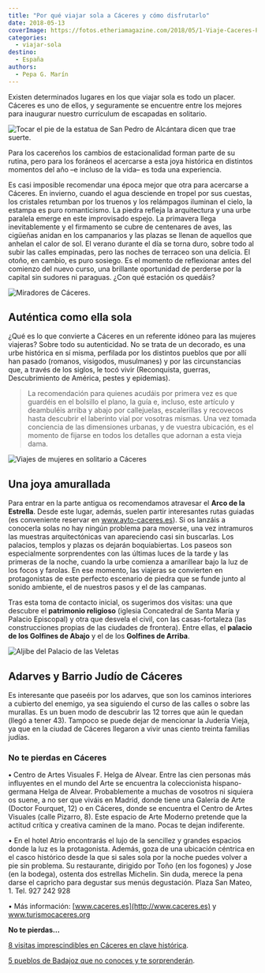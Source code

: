 ```yaml
---
title: "Por qué viajar sola a Cáceres y cómo disfrutarlo"
date: 2018-05-13
coverImage: https://fotos.etheriamagazine.com/2018/05/1-Viaje-Caceres-Pixabay1569100.jpg
categories: 
  - viajar-sola
destino: 
  - España
authors: 
  - Pepa G. Marín
---
```


Existen determinados lugares en los que viajar sola es todo un placer. Cáceres es uno de 
ellos, y seguramente se encuentre entre los mejores para inaugurar nuestro currículum de 
escapadas en solitario. 

![Tocar el pie de la estatua de San Pedro de Alcántara dicen que trae suerte.](https://fotos.etheriamagazine.com/2018/05/7-Viaje-Caceres-Suerte.jpg "Tocar el pie de la estatua de San Pedro de Alcántara dicen que trae suerte.")

Para los cacereños los cambios de estacionalidad forman parte de su rutina, pero para 
los foráneos el acercarse a esta joya histórica en distintos momentos del año –e incluso 
de la vida– es toda una experiencia. 

Es casi imposible recomendar una época mejor que otra para acercarse a Cáceres. En 
invierno, cuando el agua desciende en tropel por sus cuestas, los cristales retumban por 
los truenos y los relámpagos iluminan el cielo, la estampa es puro romanticismo. La 
piedra refleja la arquitectura y una urbe paralela emerge en este improvisado espejo. La 
primavera llega inevitablemente y el firmamento se cubre de centenares de aves, las 
cigüeñas anidan en los campanarios y las plazas se llenan de aquellos que anhelan el 
calor de sol. El verano durante el día se torna duro, sobre todo al subir las calles 
empinadas, pero las noches de terraceo son una delicia. El otoño, en cambio, es puro 
sosiego. Es el momento de reflexionar antes del comienzo del nuevo curso, una brillante 
oportunidad de perderse por la capital sin sudores ni paraguas. ¿Con qué estación os 
quedáis? 

![Miradores de Cáceres.](https://fotos.etheriamagazine.com/2018/05/1-Viaje-Caceres-Pixabay1569100.jpg "Desde los miradores no sólo apreciarás la belleza del conjunto desde los tejados, también te admirará la presencia de numerosas aves.")

## Auténtica como ella sola

¿Qué es lo que convierte a Cáceres en un referente idóneo para las mujeres viajeras? 
Sobre todo su autenticidad. No se trata de un decorado, es una urbe histórica en sí 
misma, perfilada por los distintos pueblos que por allí han pasado (romanos, visigodos, 
musulmanes) y por las circunstancias que, a través de los siglos, le tocó vivir 
(Reconquista, guerras, Descubrimiento de América, pestes y epidemias). 

> La recomendación para quienes acudáis por primera vez es que guardéis en el bolsillo el 
> plano, la guía e, incluso, este artículo y deambuléis arriba y abajo por callejuelas, 
> escalerillas y recovecos hasta descubrir el laberinto vial por vosotras mismas. Una vez 
> tomada conciencia de las dimensiones urbanas, y de vuestra ubicación, es el momento de 
> fijarse en todos los detalles que adornan a esta vieja dama. 

![Viajes de mujeres en solitario a Cáceres](https://fotos.etheriamagazine.com/2018/05/2-Viaje-Caceres-calle-amargura.jpg "La Casa de los Carvajal, del siglo XV, cuenta con elementos góticos y renacentistas.")

## Una joya amurallada

Para entrar en la parte antigua os recomendamos atravesar el **Arco de la Estrella**. 
Desde este lugar, además, suelen partir interesantes rutas guiadas (es conveniente 
reservar en www.ayto-caceres.es). Si os lanzáis a conocerla solas no hay ningún problema 
para moverse, una vez intramuros las muestras arquitectónicas van apareciendo casi sin 
buscarlas. Los palacios, templos y plazas os dejarán boquiabiertas. Los paseos son 
especialmente sorprendentes con las últimas luces de la tarde y las primeras de la 
noche, cuando la urbe comienza a amarillear bajo la luz de los focos y farolas. En ese 
momento, las viajeras se convierten en protagonistas de este perfecto escenario de 
piedra que se funde junto al sonido ambiente, el de nuestros pasos y el de las campanas. 

Tras esta toma de contacto inicial, os sugerimos dos visitas: una que descubre el 
**patrimonio religioso** (iglesia Concatedral de Santa María y Palacio Episcopal) y otra 
que desvela el civil, con las casas-fortaleza (las construcciones propias de las 
ciudades de frontera). Entre ellas, el **palacio de los Golfines de Abajo** y el de los 
**Golfines de Arriba**. 

![Aljibe del Palacio de las Veletas](https://fotos.etheriamagazine.com/2018/05/6-Viaje-Caceres-aljibe.jpg "En el aljibe del Palacio de las Veletas se almacenaba agua para la vivienda.")

## Adarves y Barrio Judío de Cáceres

Es interesante que paseéis por los adarves, que son los caminos interiores a cubierto 
del enemigo, ya sea siguiendo el curso de las calles o sobre las murallas. Es un buen 
modo de descubrir las 12 torres que aún le quedan (llegó a tener 43). Tampoco se puede 
dejar de mencionar la Judería Vieja, ya que en la ciudad de Cáceres llegaron a vivir 
unas ciento treinta familias judías. 

### No te pierdas en Cáceres

**•** Centro de Artes Visuales F. Helga de Alvear. Entre las cien personas más 
influyentes en el mundo del Arte se encuentra la coleccionista hispano-germana Helga de 
Alvear. Probablemente a muchas de vosotros ni siquiera os suene, a no ser que viváis en 
Madrid, donde tiene una Galería de Arte (Doctor Fourquet, 12) o en Cáceres, donde se 
encuentra el Centro de Artes Visuales (calle Pizarro, 8). Este espacio de Arte Moderno 
pretende que la actitud crítica y creativa caminen de la mano. Pocas te dejan 
indiferente. 

• En el hotel Atrio encontrarás el lujo de la sencillez y grandes espacios donde la luz 
es la protagonista. Además, goza de una ubicación céntrica en el casco histórico desde 
la que si sales sola por la noche puedes volver a pie sin problema. Su restaurante, 
dirigido por Toño (en los fogones) y Jose (en la bodega), ostenta dos estrellas 
Michelin. Sin duda, merece la pena darse el capricho para degustar sus menús 
degustación. Plaza San Mateo, 1. Tel. 927 242 928 

• Más información: [www.caceres.es](http://www.caceres.es) y www.turismocaceres.org 

**No te pierdas...** 

[8 visitas imprescindibles en Cáceres en clave 
histórica](https://etheriamagazine.com/2020/05/26/escapadas-espana-8-imprescindibles-en-caceres-en-clave-historica/). 

[5 pueblos de Badajoz que no conoces y te 
sorprenderán](https://etheriamagazine.com/2022/05/03/ruta-pueblos-bonitos-badajoz/).
